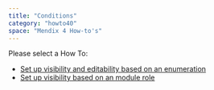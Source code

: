```yaml
---
title: "Conditions"
category: "howto40"
space: "Mendix 4 How-to's"
---
```

Please select a How To:

*   [Set up visibility and editability based on an enumeration](Set+up+visibility+and+editability+based+on+an+enumeration)
*   [Set up visibility based on an module role](Set+up+visibility+based+on+an+module+role)